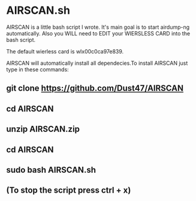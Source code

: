 # AIRSCAN.sh
AIRSCAN is a little bash script I  wrote. It's main goal is to start airdump-ng automatically.
Also you WILL need to EDIT your WIERSLESS CARD into the bash script. 
         
The default wierless card is wlx00c0ca97e839.

AIRSCAN will automatically install all dependecies.To install AIRSCAN just type in these commands: 

git clone https://github.com/Dust47/AIRSCAN 
------------------------------------------
cd AIRSCAN
----------
unzip AIRSCAN.zip
-----------------
cd AIRSCAN
----------
sudo bash AIRSCAN.sh
--------------------
(To stop the script press ctrl + x)
---------------------------------
